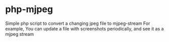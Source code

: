 # php-mjpeg
Simple php script to convert a changing jpeg file to mjpeg-stream
For example, You can update a file with screenshots periodically, and see it as a mjpeg stream
